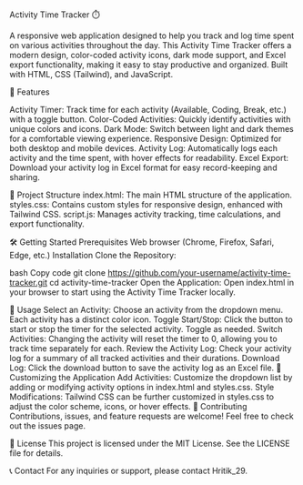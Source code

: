 Activity Time Tracker ⏱️

A responsive web application designed to help you track and log time spent on various activities throughout the day. This Activity Time Tracker offers a modern design, color-coded activity icons, dark mode support, and Excel export functionality, making it easy to stay productive and organized. Built with HTML, CSS (Tailwind), and JavaScript.

🌟 Features

Activity Timer: Track time for each activity (Available, Coding, Break, etc.) with a toggle button.
Color-Coded Activities: Quickly identify activities with unique colors and icons.
Dark Mode: Switch between light and dark themes for a comfortable viewing experience.
Responsive Design: Optimized for both desktop and mobile devices.
Activity Log: Automatically logs each activity and the time spent, with hover effects for readability.
Excel Export: Download your activity log in Excel format for easy record-keeping and sharing.

📁 Project Structure
index.html: The main HTML structure of the application.
styles.css: Contains custom styles for responsive design, enhanced with Tailwind CSS.
script.js: Manages activity tracking, time calculations, and export functionality.


🛠️ Getting Started
Prerequisites
Web browser (Chrome, Firefox, Safari, Edge, etc.)
Installation
Clone the Repository:

bash
Copy code
git clone https://github.com/your-username/activity-time-tracker.git
cd activity-time-tracker
Open the Application: Open index.html in your browser to start using the Activity Time Tracker locally.

🚀 Usage
Select an Activity: Choose an activity from the dropdown menu. Each activity has a distinct color icon.
Toggle Start/Stop: Click the button to start or stop the timer for the selected activity. Toggle as needed.
Switch Activities: Changing the activity will reset the timer to 0, allowing you to track time separately for each.
Review the Activity Log: Check your activity log for a summary of all tracked activities and their durations.
Download Log: Click the download button to save the activity log as an Excel file.
🌈 Customizing the Application
Add Activities: Customize the dropdown list by adding or modifying activity options in index.html and styles.css.
Style Modifications: Tailwind CSS can be further customized in styles.css to adjust the color scheme, icons, or hover effects.
🤝 Contributing
Contributions, issues, and feature requests are welcome! Feel free to check out the issues page.

📜 License
This project is licensed under the MIT License. See the LICENSE file for details.

📞 Contact
For any inquiries or support, please contact Hritik_29.
